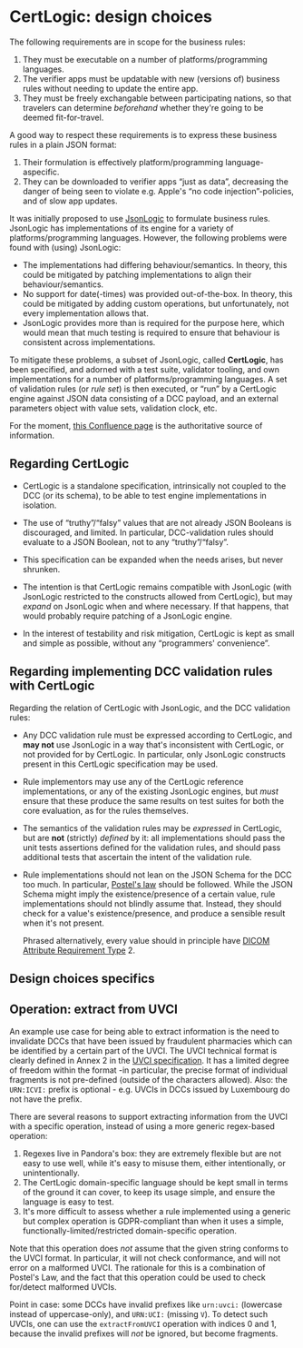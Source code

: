# CertLogic: design choices

The following requirements are in scope for the business rules:

1. They must be executable on a number of platforms/programming languages.
2. The verifier apps must be updatable with new (versions of) business rules without needing to update the entire app.
3. They must be freely exchangable between participating nations, so that travelers can determine _beforehand_ whether they're going to be deemed fit-for-travel.

A good way to respect these requirements is to express these business rules in a plain JSON format:

1. Their formulation is effectively platform/programming language-aspecific.
2. They can be downloaded to verifier apps “just as data”, decreasing the danger of being seen to violate e.g. Apple's “no code injection”-policies, and of slow app updates.

It was initially proposed to use [JsonLogic](https://jsonlogic.com/) to formulate business rules.
JsonLogic has implementations of its engine for a variety of platforms/programming languages.
However, the following problems were found with (using) JsonLogic:

* The implementations had differing behaviour/semantics.
  In theory, this could be mitigated by patching implementations to align their behaviour/semantics.
* No support for date(-times) was provided out-of-the-box.
  In theory, this could be mitigated by adding custom operations, but unfortunately, not every implementation allows that.
* JsonLogic provides more than is required for the purpose here, which would mean that much testing is required to ensure that behaviour is consistent across implementations.

To mitigate these problems, a subset of JsonLogic, called **CertLogic**, has been specified, and adorned with a test suite, validator tooling, and own implementations for a number of platforms/programming languages.
A set of validation rules (or _rule set_) is then executed, or “run” by a CertLogic engine against JSON data consisting of a DCC payload, and an external parameters object with value sets, validation clock, etc.

For the moment, [this Confluence page](https://webgate.ec.europa.eu/fpfis/wikis/display/eHN/EU+DGC+Validation+Rules) is the authoritative source of information.


## Regarding CertLogic

* CertLogic is a standalone specification, intrinsically not coupled to the DCC (or its schema), to be able to test engine implementations in isolation.

* The use of “truthy”/“falsy” values that are not already JSON Booleans is discouraged, and limited.
  In particular, DCC-validation rules should evaluate to a JSON Boolean, not to any “truthy”/“falsy”.

* This specification can be expanded when the needs arises, but never shrunken.

* The intention is that CertLogic remains compatible with JsonLogic (with JsonLogic restricted to the constructs allowed from CertLogic), but may _expand_ on JsonLogic when and where necessary.
  If that happens, that would probably require patching of a JsonLogic engine.

* In the interest of testability and risk mitigation, CertLogic is kept as small and simple as possible, without any “programmers' convenience”.


## Regarding implementing DCC validation rules with CertLogic

Regarding the relation of CertLogic with JsonLogic, and the DCC validation rules:

* Any DCC validation rule must be expressed according to CertLogic, and **may not** use JsonLogic in a way that's inconsistent with CertLogic, or not provided for by CertLogic.
  In particular, only JsonLogic constructs present in this CertLogic specification may be used.

* Rule implementors may use any of the CertLogic reference implementations, or any of the existing JsonLogic engines, but *must* ensure that these produce the same results on test suites for both the core evaluation, as for the rules themselves.

* The semantics of the validation rules may be _expressed_ in CertLogic, but are **not** (strictly) _defined_ by it: all implementations should pass the unit tests assertions defined for the validation rules, and should pass additional tests that ascertain the intent of the validation rule.

* Rule implementations should not lean on the JSON Schema for the DCC too much.
  In particular, [Postel's law](https://en.wikipedia.org/wiki/Robustness_principle) should be followed.
  While the JSON Schema might imply the existence/presence of a certain value, rule implementations should not blindly assume that.
  Instead, they should check for a value's existence/presence, and produce a sensible result when it's not present.

  Phrased alternatively, every value should in principle have [DICOM Attribute Requirement Type](http://dicomlookup.com/type.asp) 2. 


## Design choices specifics

## Operation: extract from UVCI

An example use case for being able to extract information is the need to invalidate DCCs that have been issued by fraudulent pharmacies which can be identified by a certain part of the UVCI.
The UVCI technical format is clearly defined in Annex 2 in the [UVCI specification](https://ec.europa.eu/health/sites/default/files/ehealth/docs/vaccination-proof_interoperability-guidelines_en.pdf).
It has a limited degree of freedom within the format -in particular, the precise format of individual fragments is not pre-defined (outside of the characters allowed).
Also: the `URN:ICVI:` prefix is optional - e.g. UVCIs in DCCs issued by Luxembourg do not have the prefix.

There are several reasons to support extracting information from the UVCI with a specific operation, instead of using a more generic regex-based operation:

1. Regexes live in Pandora's box: they are extremely flexible but are not easy to use well, while it's easy to misuse them, either intentionally, or unintentionally.
2. The CertLogic domain-specific language should be kept small in terms of the ground it can cover, to keep its usage simple, and ensure the language is easy to test.
3. It's more difficult to assess whether a rule implemented using a generic but complex operation is GDPR-compliant than when it uses a simple, functionally-limited/restricted domain-specific operation.

Note that this operation does *not* assume that the given string conforms to the UVCI format.
In particular, it will not check conformance, and will not error on a malformed UVCI.
The rationale for this is a combination of Postel's Law, and the fact that this operation could be used to check for/detect malformed UVCIs.

Point in case: some DCCs have invalid prefixes like `urn:uvci:` (lowercase instead of uppercase-only), and `URN:UCI:` (missing `V`).
To detect such UVCIs, one can use the `extractFromUVCI` operation with indices 0 and 1, because the invalid prefixes will *not* be ignored, but become fragments.


